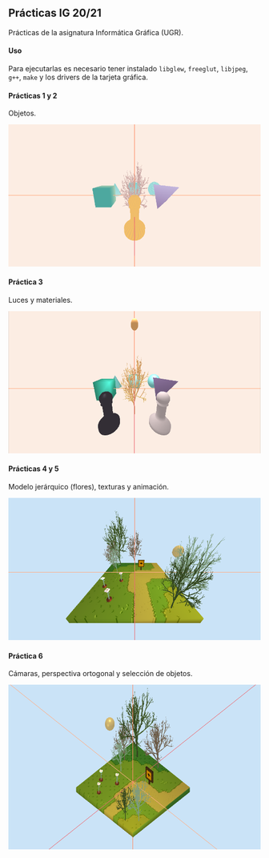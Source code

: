 ## Prácticas IG 20/21

Prácticas de la asignatura Informática Gráfica (UGR).

#### Uso
Para ejecutarlas es necesario tener instalado `libglew`, `freeglut`, `libjpeg`, `g++`, `make` y los drivers de la tarjeta gráfica. 

#### Prácticas 1 y 2
Objetos.

![Práctica 2](https://github.com/arguellesm/IG/blob/main/P2.png)

#### Práctica 3
Luces y materiales.

![Práctica 2](https://github.com/arguellesm/IG/blob/main/P3.png)

#### Prácticas 4 y 5
Modelo jerárquico (flores), texturas y animación.

![Práctica 5](https://github.com/arguellesm/IG/blob/main/P5.png)

#### Práctica 6
Cámaras, perspectiva ortogonal y selección de objetos.

![Práctica 6](https://github.com/arguellesm/IG/blob/main/P6.png)
